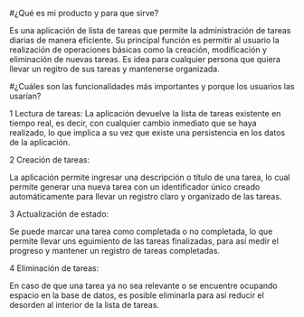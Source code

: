 #¿Qué es mi producto y para que sirve?

Es una aplicación de lista de tareas que permite la administración de tareas diarias de manera eficiente. Su principal función es permitir al usuario la realización de operaciones básicas como la creación, modificación y eliminación de nuevas tareas. Es idea para cualquier persona que quiera llevar un regitro de sus tareas y mantenerse organizada.

#¿Cuáles son las funcionalidades más importantes y porque los usuarios las usarían?

1 Lectura de tareas:
La aplicación devuelve la lista de tareas existente en tiempo real, es decir, con cualquier cambio inmediato que se haya realizado, lo que implica a su vez que existe una persistencia en los datos de la aplicación. 

2 Creación de tareas: 

La aplicación permite ingresar una descripción o título de una tarea, lo cual permite generar una nueva tarea con un identificador único creado automáticamente para llevar un registro claro y organizado de las tareas.

3 Actualización de estado:

Se puede marcar una tarea como completada o no completada, lo que permite llevar uns eguimiento de las tareas finalizadas, para así medir el progreso y mantener un registro de tareas completadas. 

4 Eliminación de tareas:

En caso de que una tarea ya no sea relevante o se encuentre ocupando espacio en la base de datos, es posible eliminarla para así reducir el desorden al interior de la lista de tareas. 